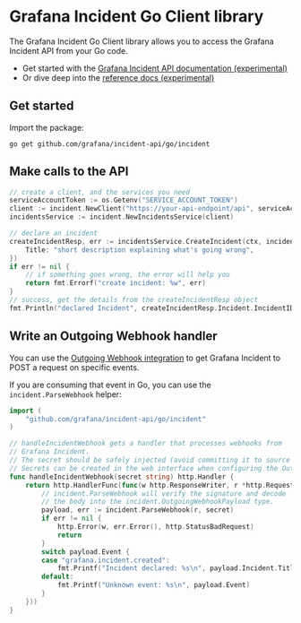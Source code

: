 # Grafana Incident Go Client library

The Grafana Incident Go Client library allows you to access the Grafana Incident API from your Go code.

- Get started with the [Grafana Incident API documentation (experimental)](https://grafana.com/docs/grafana-cloud/incident/api/experimental/)
- Or dive deep into the [reference docs (experimental)](https://grafana.com/docs/grafana-cloud/incident/api/experimental/reference/go/)

## Get started

Import the package:

```
go get github.com/grafana/incident-api/go/incident
```

## Make calls to the API

```go
// create a client, and the services you need
serviceAccountToken := os.Getenv("SERVICE_ACCOUNT_TOKEN")
client := incident.NewClient("https://your-api-endpoint/api", serviceAccountToken)
incidentsService := incident.NewIncidentsService(client)

// declare an incident
createIncidentResp, err := incidentsService.CreateIncident(ctx, incident.CreateIncidentRequest{
	Title: "short description explaining what's going wrong",
})
if err != nil {
	// if something goes wrong, the error will help you
	return fmt.Errorf("create incident: %w", err)
}
// success, get the details from the createIncidentResp object
fmt.Println("declared Incident", createIncidentResp.Incident.IncidentID)
```

## Write an Outgoing Webhook handler

You can use the [Outgoing Webhook integration](https://grafana.com/docs/grafana-cloud/incident/integrations/configure-outgoing-webhooks/) to get Grafana Incident to POST a request on specific events.

If you are consuming that event in Go, you can use the `incident.ParseWebhook` helper:

```go
import (
	"github.com/grafana/incident-api/go/incident"
)

// handleIncidentWebhook gets a handler that processes webhooks from
// Grafana Incident.
// The secret should be safely injected (avoid committing it to source control).
// Secrets can be created in the web interface when configuring the Outgoing Webhook integration.
func handleIncidentWebhook(secret string) http.Handler {
	return http.HandlerFunc(func(w http.ResponseWriter, r *http.Request) {
		// incident.ParseWebhook will verify the signature and decode
		// the body into the incident.OutgoingWebhookPayload type.
		payload, err := incident.ParseWebhook(r, secret)
		if err != nil {
			http.Error(w, err.Error(), http.StatusBadRequest)
			return
		}
		switch payload.Event {
		case "grafana.incident.created":
			fmt.Printf("Incident declared: %s\n", payload.Incident.Title)
		default:
			fmt.Printf("Unknown event: %s\n", payload.Event)
		}
	}))
}
```
